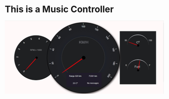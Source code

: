 # This is a Music Controller

![alt text](https://github.com/barisdevjs/Js-Projects/blob/main/i10-Gauge-Salute/screenshots/s1.jpg)



 

